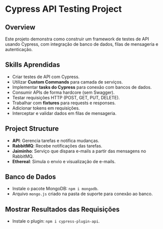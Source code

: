 # Cypress API Testing Project

## Overview
Este projeto demonstra como construir um framework de testes de API usando Cypress, com integração de banco de dados, filas de mensageria e autenticação.

## Skills Aprendidas
- Criar testes de API com Cypress.
- Utilizar **Custom Commands** para camada de serviços.
- Implementar **tasks do Cypress** para conexão com bancos de dados.
- Consumir APIs de forma hardcore (sem Swagger).
- Testar requisições HTTP (POST, GET, PUT, DELETE).
- Trabalhar com **fixtures** para requests e responses.
- Adicionar tokens em requisições.
- Interceptar e validar dados em filas de mensageria.

## Project Structure
- **API**: Gerencia tarefas e notifica mudanças.
- **RabbitMQ**: Recebe notificações das tarefas.
- **Jaiminho**: Serviço que dispara e-mails a partir das mensagens no RabbitMQ.
- **Ethereal**: Simula o envio e visualização de e-mails.

## Banco de Dados
- Instale o pacote MongoDB: `npm i mongodb`.
- Arquivo `mongo.js` criado na pasta de suporte para conexão ao banco.

## Mostrar Resultados das Requisições
- Instale o plugin: `npm i cypress-plugin-api`.
